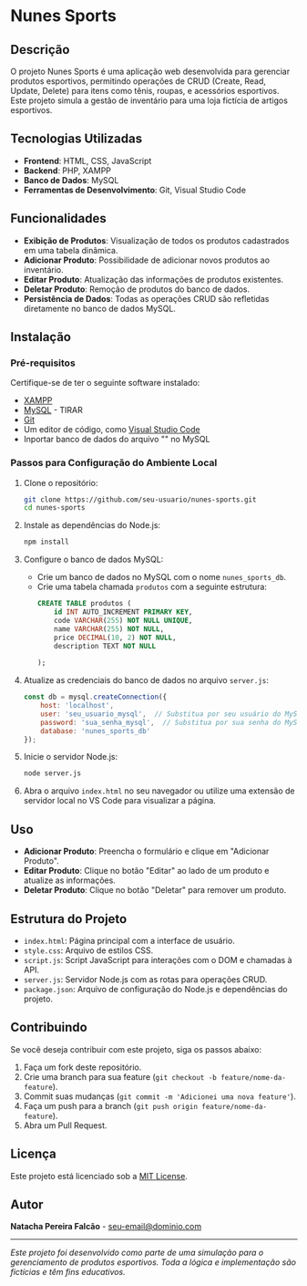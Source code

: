 # Nunes Sports

## Descrição
O projeto Nunes Sports é uma aplicação web desenvolvida para gerenciar produtos esportivos, permitindo operações de CRUD (Create, Read, Update, Delete) para itens como tênis, roupas, e acessórios esportivos. Este projeto simula a gestão de inventário para uma loja fictícia de artigos esportivos.

## Tecnologias Utilizadas
- **Frontend**: HTML, CSS, JavaScript
- **Backend**: PHP, XAMPP
- **Banco de Dados**: MySQL
- **Ferramentas de Desenvolvimento**: Git, Visual Studio Code

## Funcionalidades
- **Exibição de Produtos**: Visualização de todos os produtos cadastrados em uma tabela dinâmica.
- **Adicionar Produto**: Possibilidade de adicionar novos produtos ao inventário.
- **Editar Produto**: Atualização das informações de produtos existentes.
- **Deletar Produto**: Remoção de produtos do banco de dados.
- **Persistência de Dados**: Todas as operações CRUD são refletidas diretamente no banco de dados MySQL.

## Instalação

### Pré-requisitos
Certifique-se de ter o seguinte software instalado:
- [XAMPP](https://nodejs.org/)
- [MySQL](https://www.mysql.com/) - TIRAR
- [Git](https://git-scm.com/)
- Um editor de código, como [Visual Studio Code](https://code.visualstudio.com/)
- Inportar banco de dados do arquivo "" no MySQL

### Passos para Configuração do Ambiente Local

1. Clone o repositório:
    ```bash
    git clone https://github.com/seu-usuario/nunes-sports.git
    cd nunes-sports
    ```

2. Instale as dependências do Node.js:
    ```bash
    npm install
    ```

3. Configure o banco de dados MySQL:
   - Crie um banco de dados no MySQL com o nome `nunes_sports_db`.
   - Crie uma tabela chamada `produtos` com a seguinte estrutura:
     ```sql
     CREATE TABLE produtos (
         id INT AUTO_INCREMENT PRIMARY KEY,
         code VARCHAR(255) NOT NULL UNIQUE,
         name VARCHAR(255) NOT NULL,
         price DECIMAL(10, 2) NOT NULL,
         description TEXT NOT NULL
         
     );
     
     ```

4. Atualize as credenciais do banco de dados no arquivo `server.js`:
    ```javascript
    const db = mysql.createConnection({
        host: 'localhost',
        user: 'seu_usuario_mysql',  // Substitua por seu usuário do MySQL
        password: 'sua_senha_mysql',  // Substitua por sua senha do MySQL
        database: 'nunes_sports_db'
    });
    ```

5. Inicie o servidor Node.js:
    ```bash
    node server.js
    ```

6. Abra o arquivo `index.html` no seu navegador ou utilize uma extensão de servidor local no VS Code para visualizar a página.

## Uso
- **Adicionar Produto**: Preencha o formulário e clique em "Adicionar Produto".
- **Editar Produto**: Clique no botão "Editar" ao lado de um produto e atualize as informações.
- **Deletar Produto**: Clique no botão "Deletar" para remover um produto.

## Estrutura do Projeto
- `index.html`: Página principal com a interface de usuário.
- `style.css`: Arquivo de estilos CSS.
- `script.js`: Script JavaScript para interações com o DOM e chamadas à API.
- `server.js`: Servidor Node.js com as rotas para operações CRUD.
- `package.json`: Arquivo de configuração do Node.js e dependências do projeto.

## Contribuindo
Se você deseja contribuir com este projeto, siga os passos abaixo:
1. Faça um fork deste repositório.
2. Crie uma branch para sua feature (`git checkout -b feature/nome-da-feature`).
3. Commit suas mudanças (`git commit -m 'Adicionei uma nova feature'`).
4. Faça um push para a branch (`git push origin feature/nome-da-feature`).
5. Abra um Pull Request.

## Licença
Este projeto está licenciado sob a [MIT License](https://opensource.org/licenses/MIT).

## Autor
**Natacha Pereira Falcão** - [seu-email@dominio.com](mailto:seu-email@dominio.com)

---

*Este projeto foi desenvolvido como parte de uma simulação para o gerenciamento de produtos esportivos. Toda a lógica e implementação são fictícias e têm fins educativos.*
